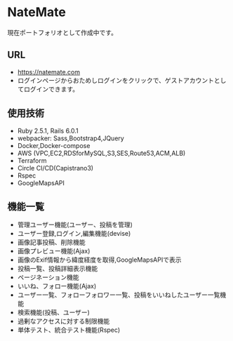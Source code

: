 # NateMate
現在ポートフォリオとして作成中です。

## URL
- https://natemate.com
- ログインページからおためしログインをクリックで、ゲストアカウントとしてログインできます。

## 使用技術
- Ruby 2.5.1, Rails 6.0.1
- webpacker: Sass,Bootstrap4,JQuery
- Docker,Docker-compose
- AWS (VPC,EC2,RDSforMySQL,S3,SES,Route53,ACM,ALB)
- Terraform
- Circle CI/CD(Capistrano3)
- Rspec
- GoogleMapsAPI

## 機能一覧
- 管理ユーザー機能(ユーザー、投稿を管理)
- ユーザー登録,ログイン,編集機能(devise)
- 画像記事投稿、削除機能
- 画像プレビュー機能(Ajax)
- 画像のExif情報から緯度経度を取得,GoogleMapsAPIで表示
- 投稿一覧、投稿詳細表示機能
- ページネーション機能
- いいね、フォロー機能(Ajax)
- ユーザー一覧、フォローフォロワー一覧、投稿をいいねしたユーザー一覧機能
- 検索機能(投稿、ユーザー)
- 過剰なアクセスに対する制限機能
- 単体テスト、統合テスト機能(Rspec)
